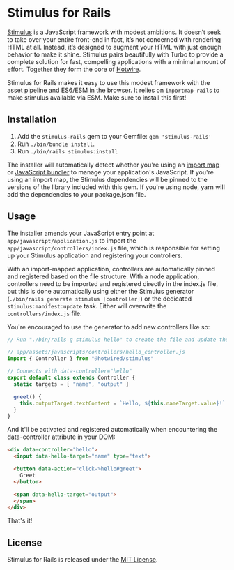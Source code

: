 # Stimulus for Rails

[Stimulus](https://stimulus.hotwired.dev) is a JavaScript framework with modest ambitions. It doesn’t seek to take over your entire front-end in fact, it’s not concerned with rendering HTML at all. Instead, it’s designed to augment your HTML with just enough behavior to make it shine. Stimulus pairs beautifully with Turbo to provide a complete solution for fast, compelling applications with a minimal amount of effort. Together they form the core of [Hotwire](https://hotwired.dev).

Stimulus for Rails makes it easy to use this modest framework with the asset pipeline and ES6/ESM in the browser. It relies on `importmap-rails` to make stimulus available via ESM. Make sure to install this first!


## Installation

1. Add the `stimulus-rails` gem to your Gemfile: `gem 'stimulus-rails'`
2. Run `./bin/bundle install`.
3. Run `./bin/rails stimulus:install`

The installer will automatically detect whether you're using an [import map](https://github.com/rails/importmap-rails) or [JavaScript bundler](https://github.com/rails/jsbundling-rails) to manage your application's JavaScript. If you're using an import map, the Stimulus dependencies will be pinned to the versions of the library included with this gem. If you're using node, yarn will add the dependencies to your package.json file.


## Usage

The installer amends your JavaScript entry point at `app/javascript/application.js` to import the `app/javascript/controllers/index.js` file, which is responsible for setting up your Stimulus application and registering your controllers.

With an import-mapped application, controllers are automatically pinned and registered based on the file structure. With a node application, controllers need to be imported and registered directly in the index.js file, but this is done automatically using either the Stimulus generator (`./bin/rails generate stimulus [controller]`) or the dedicated `stimulus:manifest:update` task. Either will overwrite the `controllers/index.js` file.

You're encouraged to use the generator to add new controllers like so:

```javascript
// Run "./bin/rails g stimulus hello" to create the file and update the index, then amend:

// app/assets/javascripts/controllers/hello_controller.js
import { Controller } from "@hotwired/stimulus"

// Connects with data-controller="hello"
export default class extends Controller {
  static targets = [ "name", "output" ]

  greet() {
    this.outputTarget.textContent = `Hello, ${this.nameTarget.value}!`
  }
}
```

And it'll be activated and registered automatically when encountering the data-controller attribute in your DOM:

```html
<div data-controller="hello">
  <input data-hello-target="name" type="text">

  <button data-action="click->hello#greet">
    Greet
  </button>

  <span data-hello-target="output">
  </span>
</div>
```

That's it!


## License

Stimulus for Rails is released under the [MIT License](https://opensource.org/licenses/MIT).
